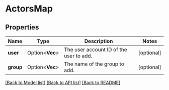 # ActorsMap

## Properties

Name | Type | Description | Notes
------------ | ------------- | ------------- | -------------
**user** | Option<**Vec<String>**> | The user account ID of the user to add. | [optional]
**group** | Option<**Vec<String>**> | The name of the group to add. | [optional]

[[Back to Model list]](../README.md#documentation-for-models) [[Back to API list]](../README.md#documentation-for-api-endpoints) [[Back to README]](../README.md)


